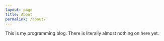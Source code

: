 ```yaml
---
layout: page
title: About
permalink: /about/
---
```


This is my programming blog. There is literally almost nothing on here yet. 